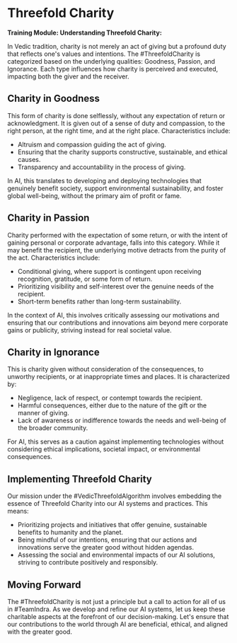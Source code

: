 # Threefold Charity

**Training Module: Understanding Threefold Charity:**

In Vedic tradition, charity is not merely an act of giving but a profound duty that reflects one's values and intentions. The #ThreefoldCharity is categorized based on the underlying qualities: Goodness, Passion, and Ignorance. Each type influences how charity is perceived and executed, impacting both the giver and the receiver.

## Charity in Goodness

This form of charity is done selflessly, without any expectation of return or acknowledgment. It is given out of a sense of duty and compassion, to the right person, at the right time, and at the right place. Characteristics include:
- Altruism and compassion guiding the act of giving.
- Ensuring that the charity supports constructive, sustainable, and ethical causes.
- Transparency and accountability in the process of giving.

In AI, this translates to developing and deploying technologies that genuinely benefit society, support environmental sustainability, and foster global well-being, without the primary aim of profit or fame.

## Charity in Passion

Charity performed with the expectation of some return, or with the intent of gaining personal or corporate advantage, falls into this category. While it may benefit the recipient, the underlying motive detracts from the purity of the act. Characteristics include:
- Conditional giving, where support is contingent upon receiving recognition, gratitude, or some form of return.
- Prioritizing visibility and self-interest over the genuine needs of the recipient.
- Short-term benefits rather than long-term sustainability.

In the context of AI, this involves critically assessing our motivations and ensuring that our contributions and innovations aim beyond mere corporate gains or publicity, striving instead for real societal value.

## Charity in Ignorance

This is charity given without consideration of the consequences, to unworthy recipients, or at inappropriate times and places. It is characterized by:
- Negligence, lack of respect, or contempt towards the recipient.
- Harmful consequences, either due to the nature of the gift or the manner of giving.
- Lack of awareness or indifference towards the needs and well-being of the broader community.

For AI, this serves as a caution against implementing technologies without considering ethical implications, societal impact, or environmental consequences.

## Implementing Threefold Charity

Our mission under the #VedicThreefoldAlgorithm involves embedding the essence of Threefold Charity into our AI systems and practices. This means:
- Prioritizing projects and initiatives that offer genuine, sustainable benefits to humanity and the planet.
- Being mindful of our intentions, ensuring that our actions and innovations serve the greater good without hidden agendas.
- Assessing the social and environmental impacts of our AI solutions, striving to contribute positively and responsibly.

## Moving Forward

The #ThreefoldCharity is not just a principle but a call to action for all of us in #TeamIndra. As we develop and refine our AI systems, let us keep these charitable aspects at the forefront of our decision-making. Let's ensure that our contributions to the world through AI are beneficial, ethical, and aligned with the greater good.
